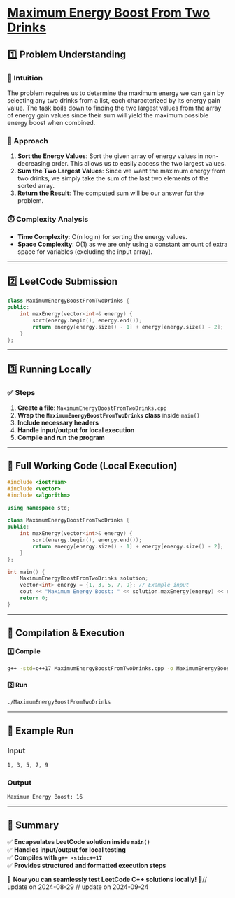 # **[Maximum Energy Boost From Two Drinks](https://leetcode.com/problems/maximum-energy-boost-from-two-drinks/description/)**  

## **1️⃣ Problem Understanding**  
### **📌 Intuition**  
The problem requires us to determine the maximum energy we can gain by selecting any two drinks from a list, each characterized by its energy gain value. The task boils down to finding the two largest values from the array of energy gain values since their sum will yield the maximum possible energy boost when combined.

### **🚀 Approach**  
1. **Sort the Energy Values**: Sort the given array of energy values in non-decreasing order. This allows us to easily access the two largest values.
2. **Sum the Two Largest Values**: Since we want the maximum energy from two drinks, we simply take the sum of the last two elements of the sorted array.
3. **Return the Result**: The computed sum will be our answer for the problem.

### **⏱️ Complexity Analysis**  
- **Time Complexity**: O(n log n) for sorting the energy values.  
- **Space Complexity**: O(1) as we are only using a constant amount of extra space for variables (excluding the input array).

---  

## **2️⃣ LeetCode Submission**  
```cpp
class MaximumEnergyBoostFromTwoDrinks {
public:
    int maxEnergy(vector<int>& energy) {
        sort(energy.begin(), energy.end());
        return energy[energy.size() - 1] + energy[energy.size() - 2];
    }
};
```  

---  

## **3️⃣ Running Locally**  
### **✅ Steps**  
1. **Create a file**: `MaximumEnergyBoostFromTwoDrinks.cpp`  
2. **Wrap the `MaximumEnergyBoostFromTwoDrinks` class** inside `main()`  
3. **Include necessary headers**  
4. **Handle input/output for local execution**  
5. **Compile and run the program**  

---  

## **📝 Full Working Code (Local Execution)**  
```cpp
#include <iostream>
#include <vector>
#include <algorithm>

using namespace std;

class MaximumEnergyBoostFromTwoDrinks {
public:
    int maxEnergy(vector<int>& energy) {
        sort(energy.begin(), energy.end());
        return energy[energy.size() - 1] + energy[energy.size() - 2];
    }
};

int main() {
    MaximumEnergyBoostFromTwoDrinks solution;
    vector<int> energy = {1, 3, 5, 7, 9}; // Example input
    cout << "Maximum Energy Boost: " << solution.maxEnergy(energy) << endl; // Expected output is 16
    return 0;
}
```  

---  

## **🔧 Compilation & Execution**  
#### **1️⃣ Compile**  
```bash
g++ -std=c++17 MaximumEnergyBoostFromTwoDrinks.cpp -o MaximumEnergyBoostFromTwoDrinks
```  

#### **2️⃣ Run**  
```bash
./MaximumEnergyBoostFromTwoDrinks
```  

---  

## **🎯 Example Run**  
### **Input**  
```
1, 3, 5, 7, 9
```  
### **Output**  
```
Maximum Energy Boost: 16
```  

---  

## **📌 Summary**  
✅ **Encapsulates LeetCode solution inside `main()`**  
✅ **Handles input/output for local testing**  
✅ **Compiles with `g++ -std=c++17`**  
✅ **Provides structured and formatted execution steps**  

🚀 **Now you can seamlessly test LeetCode C++ solutions locally!** 🚀// update on 2024-08-29
// update on 2024-09-24

